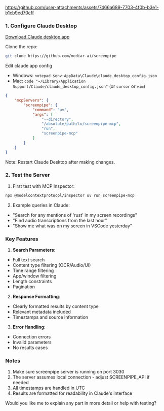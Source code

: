 


https://github.com/user-attachments/assets/7466a689-7703-4f0b-b3e1-b1cb9ed70cff


### 1. Configure Claude Desktop

[Download Claude desktop app ](https://claude.ai/download)

Clone the repo: 

```bash
git clone https://github.com/mediar-ai/screenpipe
```

Edit claude app config

- Windows: `notepad $env:AppData\Claude\claude_desktop_config.json`
- Mac: `code "~/Library/Application Support/Claude/claude_desktop_config.json"` (or `cursor` or `vim`)

```json
{
    "mcpServers": {
        "screenpipe": {
            "command": "uv",
            "args": [
                "--directory",
                "/absolute/path/to/screenpipe-mcp",
                "run",
                "screenpipe-mcp"
            ]
        }
    }
}
```
Note: Restart Claude Desktop after making changes.


### 2. Test the Server

1. First test with MCP Inspector:
```bash
npx @modelcontextprotocol/inspector uv run screenpipe-mcp
```

2. Example queries in Claude:
- "Search for any mentions of 'rust' in my screen recordings"
- "Find audio transcriptions from the last hour"
- "Show me what was on my screen in VSCode yesterday"

### Key Features

1. **Search Parameters**:
- Full text search
- Content type filtering (OCR/Audio/UI)
- Time range filtering
- App/window filtering
- Length constraints
- Pagination

2. **Response Formatting**:
- Clearly formatted results by content type
- Relevant metadata included
- Timestamps and source information

3. **Error Handling**:
- Connection errors
- Invalid parameters
- No results cases

### Notes

1. Make sure screenpipe server is running on port 3030
2. The server assumes local connection - adjust SCREENPIPE_API if needed
3. All timestamps are handled in UTC
4. Results are formatted for readability in Claude's interface

Would you like me to explain any part in more detail or help with testing?
